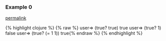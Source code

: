 ### Example 0
[permalink](#example-0)

{% highlight clojure %}
{% raw %}
user=> (true? true)
true
user=> (true? 1)
false
user=> (true? (= 1 1))
true{% endraw %}
{% endhighlight %}



